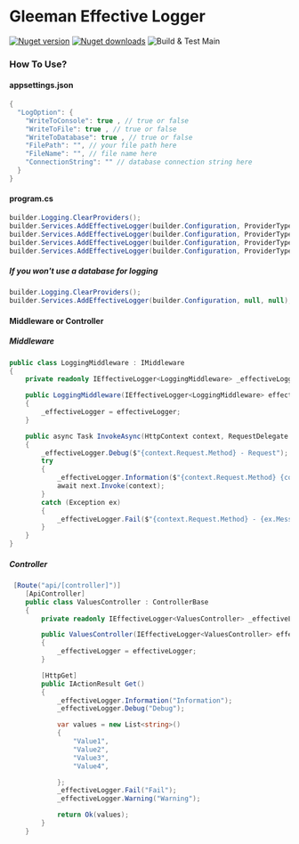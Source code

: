 # Gleeman Effective Logger

[![Nuget version](https://img.shields.io/nuget/v/Gleeman.EffectiveLogger.svg?logo=nuget)](https://www.nuget.org/packages/Gleeman.EffectiveLogger/)
[![Nuget downloads](https://img.shields.io/nuget/dt/Gleeman.EffectiveLogger?logo=nuget)](https://www.nuget.org/packages/Gleeman.EffectiveLogger/)
![Build & Test Main](https://github.com/Blazored/LocalStorage/workflows/Build%20&%20Test%20Main/badge.svg)

### How To Use?

#### appsettings.json
```csharp
{
  "LogOption": {
    "WriteToConsole": true , // true or false
    "WriteToFile": true , // true or false
    "WriteToDatabase": true , // true or false
    "FilePath": "", // your file path here
    "FileName": "", // file name here
    "ConnectionString": "" // database connection string here
  }
}

```

#### program.cs
```csharp
builder.Logging.ClearProviders();
builder.Services.AddEffectiveLogger(builder.Configuration, ProviderType.SQLite, nameof(Program)); // Using SQLite
builder.Services.AddEffectiveLogger(builder.Configuration, ProviderType.MsSQL, nameof(Program)); // Using MsSQL
builder.Services.AddEffectiveLogger(builder.Configuration, ProviderType.PostgreSQL, nameof(Program)); // Using PostgreSQL
builder.Services.AddEffectiveLogger(builder.Configuration, ProviderType.MySQL, nameof(Program)); // Using MySQL 

```
##### If you won't use a database for logging
```csharp
builder.Logging.ClearProviders();
builder.Services.AddEffectiveLogger(builder.Configuration, null, null);
```

#### Middleware or Controller

##### Middleware
```csharp
public class LoggingMiddleware : IMiddleware
{
    private readonly IEffectiveLogger<LoggingMiddleware> _effectiveLogger;

    public LoggingMiddleware(IEffectiveLogger<LoggingMiddleware> effectiveLogger)
    {
        _effectiveLogger = effectiveLogger;
    }

    public async Task InvokeAsync(HttpContext context, RequestDelegate next)
    {
        _effectiveLogger.Debug($"{context.Request.Method} - Request");
        try
        {
            _effectiveLogger.Information($"{context.Request.Method} {context.Response.StatusCode} - Response");
            await next.Invoke(context);
        }
        catch (Exception ex)
        {
            _effectiveLogger.Fail($"{context.Request.Method} - {ex.Message.ToString()} - Request failed...");
        }
    }
}
```

##### Controller
```csharp
 [Route("api/[controller]")]
    [ApiController]
    public class ValuesController : ControllerBase
    {
        private readonly IEffectiveLogger<ValuesController> _effectiveLogger;

        public ValuesController(IEffectiveLogger<ValuesController> effectiveLogger)
        {
            _effectiveLogger = effectiveLogger;
        }

        [HttpGet]
        public IActionResult Get()
        {
            _effectiveLogger.Information("Information");
            _effectiveLogger.Debug("Debug");

            var values = new List<string>()
            {
                "Value1",
                "Value2",
                "Value3",
                "Value4",

            };
            _effectiveLogger.Fail("Fail");
            _effectiveLogger.Warning("Warning");

            return Ok(values);
        }
    }

```
